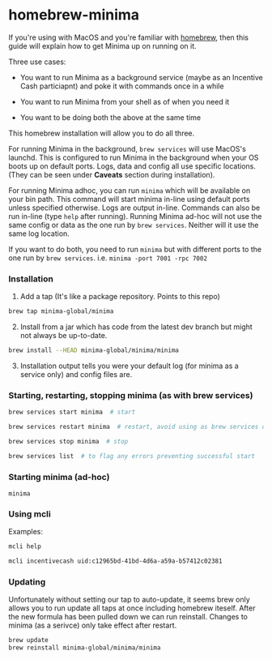 # homebrew-minima

If you're using with MacOS and you're familiar with [homebrew](https://brew.sh/), then this guide will explain how to get Minima up on running on it.

Three use cases:

* You want to run Minima as a background service (maybe as an Incentive Cash particiapnt) and poke it with commands once in a while

* You want to run Minima from your shell as of when you need it

* You want to be doing both the above at the same time

This homebrew installation will allow you to do all three.

For running Minima in the background, `brew services` will use MacOS's launchd. This is configured to run Minima in the background when your OS boots up on default ports. Logs, data and config all use specific locations. (They can be seen under **Caveats** section during installation).

For running Minima adhoc, you can run `minima` which will be available on your bin path. This command will start minima in-line using default ports unless specified otherwise. Logs are output in-line. Commands can also be run in-line (type `help` after running). Running Minima ad-hoc will not use the same config or data as the one run by `brew services`. Neither will it use the same log location.

If you want to do both, you need to run `minima` but with different ports to the one run by `brew services`.
i.e. `minima -port 7001 -rpc 7002`

### Installation

1. Add a tap (It's like a package repository. Points to this repo)
```sh
brew tap minima-global/minima
```

2. Install from a jar which has code from the latest dev branch but might not always be up-to-date.
```sh
brew install --HEAD minima-global/minima/minima
```

3. Installation output tells you were your default log (for minima as a service only) and config files are.


### Starting, restarting, stopping minima (as with brew services)
```sh
brew services start minima  # start
```
```sh
brew services restart minima  # restart, avoid using as brew services does not give minima enough time to stop somethmes
```
```sh
brew services stop minima  # stop
```
```sh
brew services list  # to flag any errors preventing successful start
```

### Starting minima (ad-hoc)
`minima`

### Using mcli
Examples:
```sh
mcli help
```

```sh
mcli incentivecash uid:c12965bd-41bd-4d6a-a59a-b57412c02381
```

### Updating
Unfortunately without setting our tap to auto-update, it seems brew only allows you to run update all taps at once including homebrew iteself. After the new formula has been pulled down we can run reinstall. Changes to minima (as a serivce) only take effect after restart.
```sh
brew update
brew reinstall minima-global/minima/minima
```


